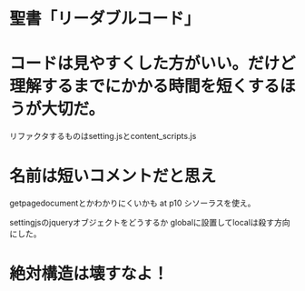 # 聖書「リーダブルコード」
# コードは見やすくした方がいい。だけど理解するまでにかかる時間を短くするほうが大切だ。

リファクタするものはsetting.jsとcontent_scripts.js

# 名前は短いコメントだと思え

getpagedocumentとかわかりにくいかも
at p10
シソーラスを使え。

settingjsのjqueryオブジェクトをどうするか
globalに設置してlocalは殺す方向にした。
# 絶対構造は壊すなよ！

